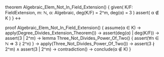 theorem Algebraic_Elem_Not_In_Field_Extension() {
  given(
    K/F: FieldExtension,
    m: ℕ,
    α: Algebraic,
    deg(K/F) = 2^m,
    deg(α) = 3
  )
  assert(
    α ∉ K
  )
} ↔

proof Algebraic_Elem_Not_In_Field_Extension() {
  assume(α ∈ K) →
  apply(Degree_Divides_Extension_Theorem()) →
  assert(deg(α) | deg(K/F)) →
  assert(3 | 2^m) →
  lemma Three_Not_Divides_Power_Of_Two() {
    assert(∀n ∈ ℕ ⇒ 3 ∤ 2^n)
  } →
  apply(Three_Not_Divides_Power_Of_Two()) →
  assert(3 ∤ 2^m) ∧ assert(3 | 2^m) →
  contradiction() →
  conclude(α ∉ K)
}